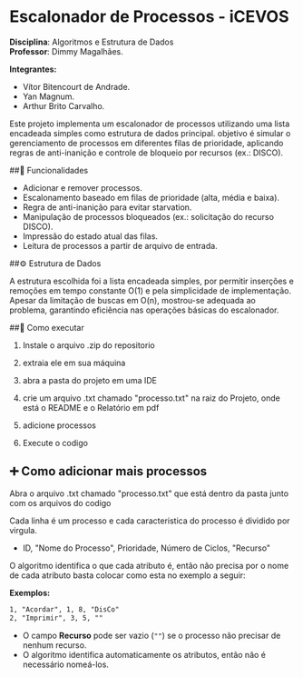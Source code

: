 # Escalonador de Processos - iCEVOS
**Disciplina**: Algoritmos e Estrutura de Dados\
**Professor**: Dimmy Magalhães.

**Integrantes:**  
- Vítor Bitencourt de Andrade.
- Yan Magnum.
- Arthur Brito Carvalho.

Este projeto implementa um escalonador de processos utilizando uma lista encadeada simples como estrutura de dados principal. 
objetivo é simular o gerenciamento de processos em diferentes filas de prioridade, 
aplicando regras de anti-inanição e controle de bloqueio por recursos (ex.: DISCO).

##🚀 Funcionalidades

- Adicionar e remover processos.
- Escalonamento baseado em filas de prioridade (alta, média e baixa).
- Regra de anti-inanição para evitar starvation.
- Manipulação de processos bloqueados (ex.: solicitação do recurso DISCO).
- Impressão do estado atual das filas.
- Leitura de processos a partir de arquivo de entrada.

##⚙️ Estrutura de Dados

A estrutura escolhida foi a lista encadeada simples, por permitir inserções e remoções em tempo constante O(1) e pela simplicidade de implementação. 
Apesar da limitação de buscas em O(n), mostrou-se adequada ao problema, garantindo eficiência nas operações básicas do escalonador.

##💾 Como executar 

1. Instale o arquivo .zip do repositorio 

2. extraia ele em sua máquina 

3. abra a pasta do projeto em uma IDE

4. crie um arquivo .txt chamado "processo.txt" na raiz do Projeto, onde está o README e o Relatório em pdf

5. adicione processos 

6. Execute o codigo 

## ➕ Como adicionar mais processos 
Abra o arquivo .txt chamado "processo.txt" que está dentro da pasta junto com os arquivos do codigo

Cada linha é um processo e cada caracteristica do processo é dividido por virgula.

- ID, "Nome do Processo", Prioridade, Número de Ciclos, "Recurso"


O algoritmo identifica o que cada atributo é, então não precisa por o nome de cada atributo
basta colocar como esta no exemplo a seguir:


**Exemplos:**
```txt
1, "Acordar", 1, 8, "DisCo"
2, "Imprimir", 3, 5, "" 
```
- O campo **Recurso** pode ser vazio (`""`) se o processo não precisar de nenhum recurso.  
- O algoritmo identifica automaticamente os atributos, então não é necessário nomeá-los.




